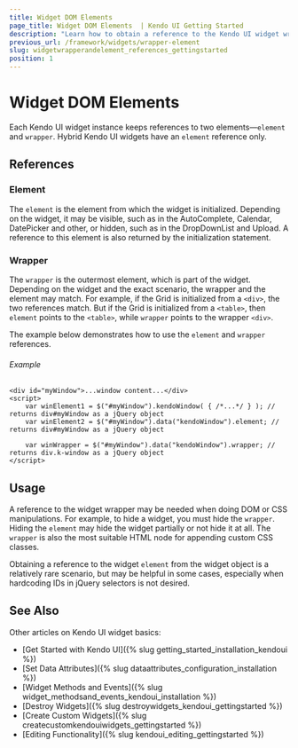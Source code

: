 ```yaml
---
title: Widget DOM Elements
page_title: Widget DOM Elements  | Kendo UI Getting Started
description: "Learn how to obtain a reference to the Kendo UI widget wrapper and element."
previous_url: /framework/widgets/wrapper-element
slug: widgetwrapperandelement_references_gettingstarted
position: 1
---
```


# Widget DOM Elements

Each Kendo UI widget instance keeps references to two elements&mdash;`element` and `wrapper`. Hybrid Kendo UI widgets have an `element` reference only.

## References

### Element

The `element` is the element from which the widget is initialized. Depending on the widget, it may be visible, such as in the AutoComplete, Calendar, DatePicker and other, or hidden, such as in the DropDownList and Upload. A reference to this element is also returned by the initialization statement.

### Wrapper

The `wrapper` is the outermost element, which is part of the widget. Depending on the widget and the exact scenario, the wrapper and the element may match. For example, if the Grid is initialized from a `<div>`, the two references match. But if the Grid is initialized from a `<table>`, then `element` points to the `<table>`, while `wrapper` points to the wrapper `<div>`.

The example below demonstrates how to use the `element` and `wrapper` references.

###### Example

	<div id="myWindow">...window content...</div>
	<script>
		var winElement1 = $("#myWindow").kendoWindow( { /*...*/ } ); // returns div#myWindow as a jQuery object
		var winElement2 = $("#myWindow").data("kendoWindow").element; // returns div#myWindow as a jQuery object

		var winWrapper = $("#myWindow").data("kendoWindow").wrapper; // returns div.k-window as a jQuery object
	</script>

## Usage

A reference to the widget wrapper may be needed when doing DOM or CSS manipulations. For example, to hide a widget, you must hide the `wrapper`. Hiding the `element` may hide the widget partially or not hide it at all. The `wrapper` is also the most suitable HTML node for appending custom CSS classes.

Obtaining a reference to the widget `element` from the widget object is a relatively rare scenario, but may be helpful in some cases, especially when hardcoding IDs in jQuery selectors is not desired.

## See Also

Other articles on Kendo UI widget basics:

* [Get Started with Kendo UI]({% slug getting_started_installation_kendoui %})
* [Set Data Attributes]({% slug dataattributes_configuration_installation %})
* [Widget Methods and Events]({% slug widget_methodsand_events_kendoui_installation %})
* [Destroy Widgets]({% slug destroywidgets_kendoui_gettingstarted %})
* [Create Custom Widgets]({% slug createcustomkendouiwidgets_gettingstarted %})
* [Editing Functionality]({% slug kendoui_editing_gettingstarted %})
